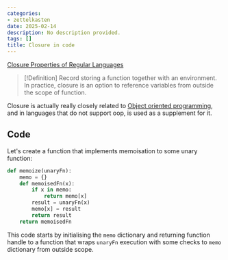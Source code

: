 ```yaml
---
categories:
- zettelkasten
date: 2025-02-14
description: No description provided.
tags: []
title: Closure in code
---
```


[Closure Properties of Regular Languages](Closure%20Properties%20of%20Regular%20Languages.md)

> [!Definition]
> Record storing a function together with an environment. In practice, closure is an option to reference variables from outside the scope of function. 

Closure is actually really closely related to [Object oriented programming](Object%20oriented%20programming), and in languages that do not support oop, is used as a supplement for it.

## Code

Let's create a function that implements memoisation to some unary function:

```python
def memoize(unaryFn):
	memo = {}
	def memoisedFn(x):
		if x in memo:
			return memo[x]
		result = unaryFn(x)
		memo[x] = result
		return result
	return memoisedFn
```

This code starts by initialising the `memo` dictionary and returning function handle to a function that wraps `unaryFn` execution with some checks to `memo` dictionary from outside scope.
